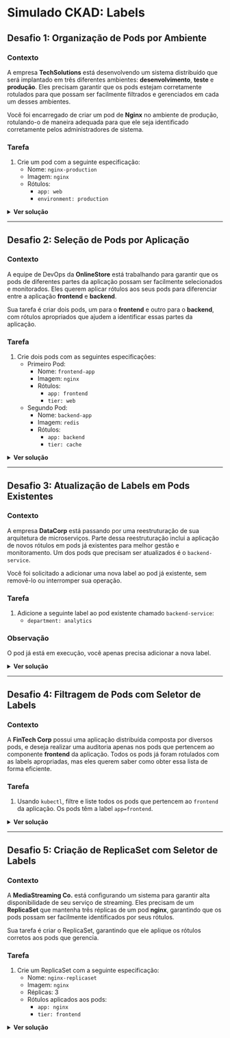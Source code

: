 # Simulado CKAD: Labels

## Desafio 1: Organização de Pods por Ambiente

### Contexto

A empresa **TechSolutions** está desenvolvendo um sistema distribuído que será implantado em três diferentes ambientes: **desenvolvimento**, **teste** e **produção**. Eles precisam garantir que os pods estejam corretamente rotulados para que possam ser facilmente filtrados e gerenciados em cada um desses ambientes.

Você foi encarregado de criar um pod de **Nginx** no ambiente de produção, rotulando-o de maneira adequada para que ele seja identificado corretamente pelos administradores de sistema.

### Tarefa

1. Crie um pod com a seguinte especificação:
   - Nome: `nginx-production`
   - Imagem: `nginx`
   - Rótulos:
     - `app: web`
     - `environment: production`

<details>
  <summary><strong>Ver solução</strong></summary>

```yaml
apiVersion: v1
kind: Pod
metadata:
  name: nginx-production
  labels:
    app: web
    environment: production
spec:
  containers:
    - name: nginx
      image: nginx
```

</details>

---

## Desafio 2: Seleção de Pods por Aplicação

### Contexto

A equipe de DevOps da **OnlineStore** está trabalhando para garantir que os pods de diferentes partes da aplicação possam ser facilmente selecionados e monitorados. Eles querem aplicar rótulos aos seus pods para diferenciar entre a aplicação **frontend** e **backend**.

Sua tarefa é criar dois pods, um para o **frontend** e outro para o **backend**, com rótulos apropriados que ajudem a identificar essas partes da aplicação.

### Tarefa

1. Crie dois pods com as seguintes especificações:
   - Primeiro Pod:
     - Nome: `frontend-app`
     - Imagem: `nginx`
     - Rótulos:
       - `app: frontend`
       - `tier: web`
   - Segundo Pod:
     - Nome: `backend-app`
     - Imagem: `redis`
     - Rótulos:
       - `app: backend`
       - `tier: cache`

<details>
  <summary><strong>Ver solução</strong></summary>

```yaml
apiVersion: v1
kind: Pod
metadata:
  name: frontend-app
  labels:
    app: frontend
    tier: web
spec:
  containers:
    - name: nginx
      image: nginx
---
apiVersion: v1
kind: Pod
metadata:
  name: backend-app
  labels:
    app: backend
    tier: cache
spec:
  containers:
    - name: redis
      image: redis
```

</details>

---

## Desafio 3: Atualização de Labels em Pods Existentes

### Contexto

A empresa **DataCorp** está passando por uma reestruturação de sua arquitetura de microserviços. Parte dessa reestruturação inclui a aplicação de novos rótulos em pods já existentes para melhor gestão e monitoramento. Um dos pods que precisam ser atualizados é o `backend-service`.

Você foi solicitado a adicionar uma nova label ao pod já existente, sem removê-lo ou interromper sua operação.

### Tarefa

1. Adicione a seguinte label ao pod existente chamado `backend-service`:
   - `department: analytics`

### Observação

O pod já está em execução, você apenas precisa adicionar a nova label.

<details>
  <summary><strong>Ver solução</strong></summary>

```bash
kubectl label pod backend-service department=analytics
```

</details>

---

## Desafio 4: Filtragem de Pods com Seletor de Labels

### Contexto

A **FinTech Corp** possui uma aplicação distribuída composta por diversos pods, e deseja realizar uma auditoria apenas nos pods que pertencem ao componente **frontend** da aplicação. Todos os pods já foram rotulados com as labels apropriadas, mas eles querem saber como obter essa lista de forma eficiente.

### Tarefa

1. Usando `kubectl`, filtre e liste todos os pods que pertencem ao `frontend` da aplicação. Os pods têm a label `app=frontend`.

<details>
  <summary><strong>Ver solução</strong></summary>

```bash
kubectl get pods --selector app=frontend
```

</details>

---

## Desafio 5: Criação de ReplicaSet com Seletor de Labels

### Contexto

A **MediaStreaming Co.** está configurando um sistema para garantir alta disponibilidade de seu serviço de streaming. Eles precisam de um **ReplicaSet** que mantenha três réplicas de um pod **nginx**, garantindo que os pods possam ser facilmente identificados por seus rótulos.

Sua tarefa é criar o ReplicaSet, garantindo que ele aplique os rótulos corretos aos pods que gerencia.

### Tarefa

1. Crie um ReplicaSet com a seguinte especificação:
   - Nome: `nginx-replicaset`
   - Imagem: `nginx`
   - Réplicas: 3
   - Rótulos aplicados aos pods:
     - `app: nginx`
     - `tier: frontend`

<details>
  <summary><strong>Ver solução</strong></summary>

```yaml
apiVersion: apps/v1
kind: ReplicaSet
metadata:
  name: nginx-replicaset
spec:
  replicas: 3
  selector:
    matchLabels:
      app: nginx
  template:
    metadata:
      labels:
        app: nginx
        tier: frontend
    spec:
      containers:
        - name: nginx
          image: nginx
```

</details>
